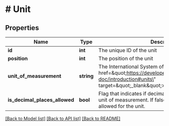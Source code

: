 # # Unit

## Properties

Name | Type | Description | Notes
------------ | ------------- | ------------- | -------------
**id** | **int** | The unique ID of the unit | [optional]
**position** | **int** | The position of the unit | [optional]
**unit_of_measurement** | **string** | The International System of Units (ISO) &lt;a href&#x3D;\&quot;https://developers.plentymarkets.com/rest-doc/introduction#units\&quot;  target&#x3D;\&quot;_blank\&quot;&gt;code&lt;/a&gt; of the unit | [optional]
**is_decimal_places_allowed** | **bool** | Flag that indicates if decimal places are allowed for this unit of measurement. If false, only integer values are allowed for the unit. | [optional]

[[Back to Model list]](../../README.md#models) [[Back to API list]](../../README.md#endpoints) [[Back to README]](../../README.md)
